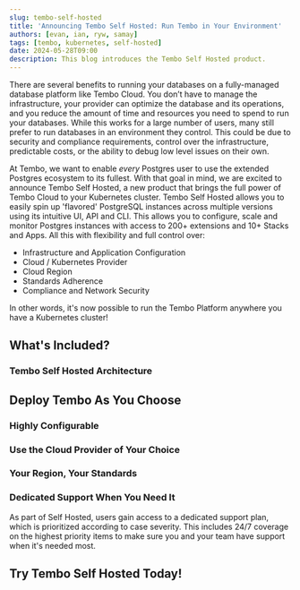 ```yaml
---
slug: tembo-self-hosted
title: 'Announcing Tembo Self Hosted: Run Tembo in Your Environment'
authors: [evan, ian, ryw, samay]
tags: [tembo, kubernetes, self-hosted]
date: 2024-05-28T09:00
description: This blog introduces the Tembo Self Hosted product.
---
```


There are several benefits to running your databases on a fully-managed database platform like Tembo Cloud. You don’t
have to manage the infrastructure, your provider can optimize the database and its operations, and you reduce the amount
of time and resources you need to spend to run your databases. While this works for a large number of users, many still
prefer to run databases in an environment they control. This could be due to security and compliance requirements,
control over the infrastructure, predictable costs, or the ability to debug low level issues on their own.

At Tembo, we want to enable _every_ Postgres user to use the extended Postgres ecosystem to its fullest. With that goal
in mind, we are excited to announce Tembo Self Hosted, a new product that brings the full power of Tembo Cloud to your
Kubernetes cluster. Tembo Self Hosted allows you to easily spin up 'flavored' PostgreSQL instances across multiple
versions using its intuitive UI, API and CLI. This allows you to configure, scale and monitor Postgres instances with
access to 200+ extensions and 10+ Stacks and Apps. All this with flexibility and full control over:
- Infrastructure and Application Configuration
- Cloud / Kubernetes Provider
- Cloud Region
- Standards Adherence
- Compliance and Network Security

In other words, it's now possible to run the Tembo Platform anywhere you have a Kubernetes cluster!

## What's Included?

### Tembo Self Hosted Architecture

## Deploy Tembo As You Choose

### Highly Configurable

### Use the Cloud Provider of Your Choice

### Your Region, Your Standards

### Dedicated Support When You Need It
As part of Self Hosted, users gain access to a dedicated support plan, which is prioritized according to case severity.
This includes 24/7 coverage on the highest priority items to make sure you and your team have support when it's needed
most.

## Try Tembo Self Hosted Today!
